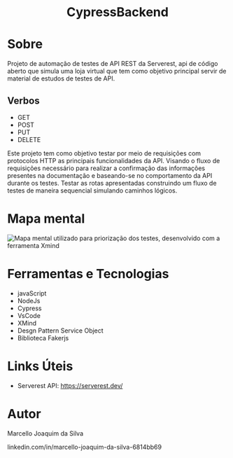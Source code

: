 <h1 align="center"> CypressBackend </h1>

# Sobre

Projeto de automação de testes de API REST da Serverest, api de código aberto que simula
uma loja virtual que tem como objetivo principal servir de material de estudos de testes de API.
## Verbos
- GET
- POST
- PUT 
- DELETE

Este projeto tem como objetivo testar por meio de requisições com protocolos HTTP as principais 
funcionalidades da API.
Visando o fluxo de requisições necessário para realizar a confirmação das
informações presentes na documentação e baseando-se no comportamento da API
durante os testes. Testar as rotas apresentadas construindo um fluxo de testes de
maneira sequencial simulando caminhos lógicos.

# Mapa mental

![Mapa mental utilizado para priorização dos testes, desenvolvido com a ferramenta Xmind](https://user-images.githubusercontent.com/86138501/230898431-f0e704a5-5002-4975-b4ef-998c07320ed1.png)


# Ferramentas e Tecnologias

- javaScript
- NodeJs
- Cypress
- VsCode
- XMind
- Desgn Pattern Service Object
- Biblioteca Fakerjs

# Links Úteis

- Serverest API: https://serverest.dev/


# Autor

Marcello Joaquim da Silva

linkedin.com/in/marcello-joaquim-da-silva-6814bb69